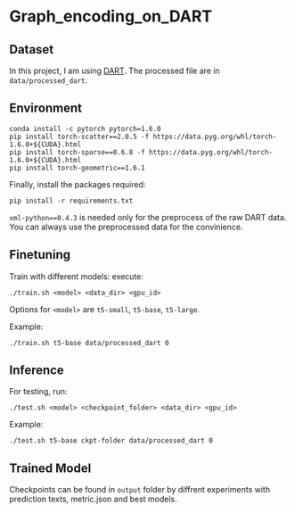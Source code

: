 # Graph_encoding_on_DART

## Dataset
In this project, I am using [DART](https://github.com/Yale-LILY/dart). The processed file are in `data/processed_dart`.

## Environment


```
conda install -c pytorch pytorch=1.6.0
pip install torch-scatter==2.0.5 -f https://data.pyg.org/whl/torch-1.6.0+${CUDA}.html
pip install torch-sparse==0.6.8 -f https://data.pyg.org/whl/torch-1.6.0+${CUDA}.html
pip install torch-geometric==1.6.1
```

Finally, install the packages required:

```
pip install -r requirements.txt
```
`xml-python==0.4.3` is needed only for the preprocess of the raw DART data. You can always use the preprocessed data for the convinience.  

## Finetuning

Train with different models:
 execute:
```
./train.sh <model> <data_dir> <gpu_id> 
```
 
Options for `<model>` are `t5-small`, `t5-base`, `t5-large`. 

Example:
```
./train.sh t5-base data/processed_dart 0
```


## Inference

For testing, run:
```
./test.sh <model> <checkpoint_folder> <data_dir> <gpu_id>
```

Example:
```
./test.sh t5-base ckpt-folder data/processed_dart 0
```


## Trained Model

Checkpoints can be found in `output` folder by diffrent experiments with prediction texts, metric.json and best models. 